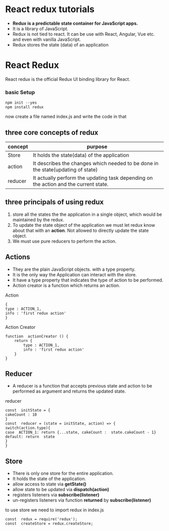 # React redux tutorials

 - **Redux is a predictable state container for JavaScript apps.**
 - It is a library of JavaScript.
 - Redux is not tied to react. It can be use with React, Angular, Vue etc. and even with vanilla JavaScript.
 - Redux stores the state (data) of an application
# React Redux
React redux is the official Redux UI binding library for React. 

### basic Setup

    npm init --yes
    npm install redux
now create a file named index.js and write the code in that
## three core concepts of redux
| concept |  purpose|
|--|--|
| Store | It holds the state(data) of the application |
|action| It describes the changes which needed to be done in the state(updating of state)|
|reducer| It actually perform the updating task depending on the action and the current state. |
## three principals of using redux

 1. store all the states the the application in a single object, which would be maintained by the redux.
 2. To update the state object of the application we must let redux know about that with an **action**. Not allowed to directly update the state object.
 3. We must use pure reducers to perform the action.

## Actions

 - They are the plain JavaScript objects. with a type property.
 - It is the only way the Application can interact with the store.
 - It have a type property that indicates the type of action to be performed.
 - Action creator  is a function which returns an action.
  
Action

    {
    type : ACTION_1,
    info : 'first redux action'
    } 
Action Creator

    function  actionCreator () {    
	    return {    
		    type : ACTION_1,    
		    info : 'first redux action'    
	    }    
    }
## Reducer

 - A reducer is a function that accepts previous state and action to be performed as argument and returns the updated state.

reducer

    const  initState = {
    cakeCount : 10
    }
    const  reducer = (state = initState, action) => {
    switch(action.type){
    case  ACTION_1: return {...state, cakeCount :  state.cakeCount - 1}
    default: return  state
    }
    }
## Store

 - There is only one store for the entire application.
 - It holds the state of the application.
 - allow access to state via **getState()**
 - allow state to be updated via **dispatch(action)**
 - registers listeners via **subscribe(listener)**
 - un-registers listeners via function **returned** by **subscribe(listener)**

to use store we need to import redux in index.js

    const  redux = require('redux');
    const  createStore = redux.createStore;

   
